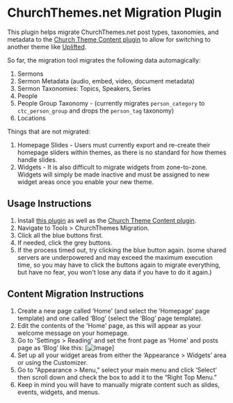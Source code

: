 ChurchThemes.net Migration Plugin
=============================

This plugin helps migrate ChurchThemes.net post types, taxonomies, and metadata to the [Church Theme Content plugin](https://wordpress.org/plugins/church-theme-content/) to allow for switching to another theme like [Uplifted](https://upthemes.com/themes/uplifted/).

So far, the migration tool migrates the following data automagically:

1. Sermons
1. Sermon Metadata (audio, embed, video, document metadata)
1. Sermon Taxonomies: Topics, Speakers, Series
1. People
1. People Group Taxonomy - (currently migrates `person_category` to `ctc_person_group` and drops the `person_tag` taxonomy)
1. Locations

Things that are not migrated:

1. Homepage Slides - Users must currently export and re-create their homepage sliders within themes, as there is no standard for how themes handle slides.
1. Widgets - It is also difficult to migrate widgets from zone-to-zone. Widgets will simply be made inactive and must be assigned to new widget areas once you enable your new theme.

## Usage Instructions

1. Install [this plugin](https://github.com/UpThemes/church-theme-migration-plugin) as well as the [Church Theme Content plugin](https://wordpress.org/plugins/church-theme-content/).
1. Navigate to Tools > ChurchThemes Migration.
1. Click all the blue buttons first. 
1. If needed, click the grey buttons.
1. If the process timed out, try clicking the blue button again. (some shared servers are underpowered and may exceed the maximum execution time, so you may have to click the buttons again to migrate everything, but have no fear, you won't lose any data if you have to do it again.)

## Content Migration Instructions

1. Create a new page called ‘Home’ (and select the ‘Homepage' page template) and one called ‘Blog’ (select the ‘Blog’ page template).
1. Edit the contents of the 'Home' page, as this will appear as your welcome message on your homepage.
1. Go to 'Settings > Reading’ and set the front page as ‘Home' and posts page as ‘Blog’ like this: [![Image](https://www.evernote.com/shard/s3/sh/9b0f40d9-a0db-4095-9d74-3bb6baee03d1/4fd721f5cbd049e4bcd9f271895eaf8a/deep/0/Reading-Settings---Trinity---WordPress.png)]
1. Set up all your widget areas from either the ‘Appearance > Widgets’ area or using the Customizer.
1. Go to “Appearance > Menu,” select your main menu and click ‘Select’ then scroll down and check the box to add it to the “Right Top Menu.”
1. Keep in mind you will have to manually migrate content such as slides, events, widgets, and menus.
